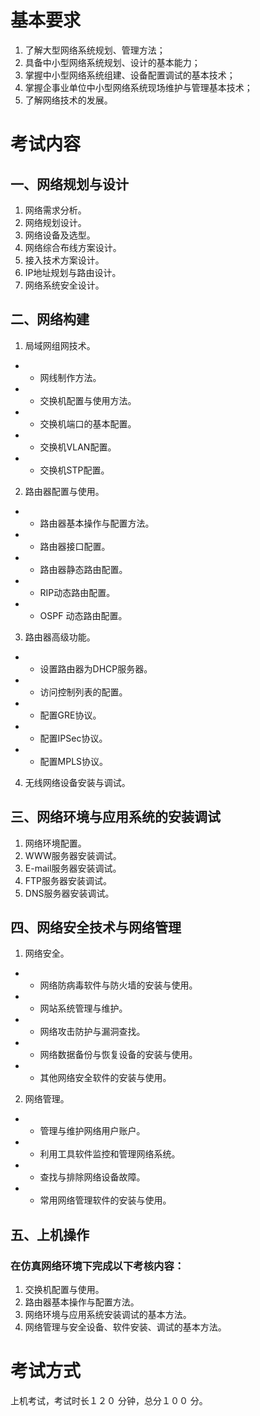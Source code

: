 # 基本要求
1. 了解大型网络系统规划、管理方法；
2. 具备中小型网络系统规划、设计的基本能力；
3. 掌握中小型网络系统组建、设备配置调试的基本技术；
4. 掌握企事业单位中小型网络系统现场维护与管理基本技术；
5. 了解网络技术的发展。
# 考试内容
## 一、网络规划与设计
1. 网络需求分析。
2. 网络规划设计。
3. 网络设备及选型。
4. 网络综合布线方案设计。
5. 接入技术方案设计。
6. IP地址规划与路由设计。
7. 网络系统安全设计。
## 二、网络构建
1. 局域网组网技术。
* * 网线制作方法。
* * 交换机配置与使用方法。
* * 交换机端口的基本配置。
* * 交换机VLAN配置。
* * 交换机STP配置。
2. 路由器配置与使用。
* * 路由器基本操作与配置方法。
* * 路由器接口配置。
* * 路由器静态路由配置。
* * RIP动态路由配置。
* * OSPF 动态路由配置。
3. 路由器高级功能。
* * 设置路由器为DHCP服务器。
* * 访问控制列表的配置。
* * 配置GRE协议。
* * 配置IPSec协议。
* * 配置MPLS协议。
4. 无线网络设备安装与调试。
## 三、网络环境与应用系统的安装调试
1. 网络环境配置。
2. WWW服务器安装调试。
3. E-mail服务器安装调试。
4. FTP服务器安装调试。
5. DNS服务器安装调试。
## 四、网络安全技术与网络管理
1. 网络安全。
* * 网络防病毒软件与防火墙的安装与使用。
* * 网站系统管理与维护。
* * 网络攻击防护与漏洞查找。
* * 网络数据备份与恢复设备的安装与使用。
* * 其他网络安全软件的安装与使用。
2. 网络管理。
* * 管理与维护网络用户账户。
* * 利用工具软件监控和管理网络系统。
* * 查找与排除网络设备故障。
* * 常用网络管理软件的安装与使用。
## 五、上机操作
### 在仿真网络环境下完成以下考核内容：
1. 交换机配置与使用。
2. 路由器基本操作与配置方法。
3. 网络环境与应用系统安装调试的基本方法。
4. 网络管理与安全设备、软件安装、调试的基本方法。

# 考试方式
上机考试，考试时长１２０ 分钟，总分１００ 分。
